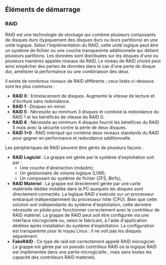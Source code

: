 ## Éléments de démarrage

### RAID

RAID est une technologie de stockage qui combine plusieurs composants de disques durs (typiquement
des disques durs ou leurs partitions) en une unité logique. Selon l'implémentation du RAID, cette
unité logique peut être un système de fichier ou une couche transparente additionnelle qui détient
plusieurs partitions. Les données sont distribuées sur les disques d'une ou plusieurs manières
appelés niveaux de RAID. Le niveau de RAID choisit peut ainsi empêcher des pertes de données dans le
cas d'une perte de disque dur, améliorer la performance ou une combinaison des deux.

Il existe de nombreux niveaux de RAID différents ; ceux listés ci-dessous sont les plus communs :

* **RAID 0** : Entrelacement de disques. Augmente la vitesse de lecture et d'écriture sans
  redondance.
* **RAID 1** : Disques en miroir.
* **RAID 5** : Nécessite au minimum 3 disques et combine la redondance du RAID 1 et les bénéfices de
  vitesse du RAID 0.
* **RAID 6** : Nécessite au minimum 4 disques fournit les bénéfices du RAID 5 mais avec la sécurité
  contre la perte de deux disques.
* **RAID 1+0** : RAID imbriqué qui combine deux niveaux standards du RAID pour gagner en performance
  et redondance additionnelle.

Les périphériques de RAID peuvent être gérés de plusieurs façons :

* **RAID Logiciel** : La grappe est gérée par le système d'exploitation soit par :
    - Une couche d'abstraction (mdadm);
    - Un gestionnaire de volume logique (LVM);
    - Un composant du système de fichier (ZFS, Btrfs);
* **RAID Matériel** : La grappe est directement gérée par une carte matérielle dédiée installée dans
  le PC auxquels les disques sont directement connectés. La logique RAID s'exécute sur un processeur
  embarqué indépendamment du processeur hôte (CPU). Bien que cette solution soit indépendante du
  système d'exploitation, cette dernière nécessite un pilote pour fonctionner correctement avec le
  contrôleur de RAID matériel. La grappe de RAID peut soit être configurée via une interface
  microgicielle ou, selon le fabricant, à l'aide d'application dédiées après installation du système
  d'exploitation. La configuration est transparente pour le noyau Linux : il ne voit pas les disques
  séparément.
* **FakeRAID** : Ce type de raid est correctement appelé RAID microgiciel. La grappe est gérée par
  un pseudo contrôleur RAID où la logique RAID est implémentée dans une partie microgicielle , mais
  sans toutes les capacité des contrôleurs RAID matériels.
